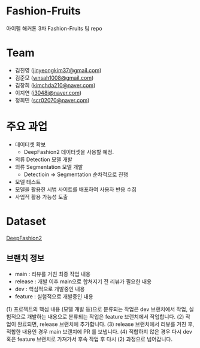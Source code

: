 # Fashion-Fruits
아이펠 해커톤 3차 Fashion-Fruits 팀 repo

# Team

- 김진영 (jinyeongkim37@gmail.com)
- 김준모 (wnsah1008@gmail.com)
- 김창희 (kimchda210@naver.com)
- 이지연 (i3048i@naver.com)
- 정희민 (scr02070@naver.com)

# 주요 과업

- 데이터셋 확보
    - DeepFashion2 데이터셋을 사용할 예정.
- 의류 Detection 모델 개발
- 의류 Segmentation 모델 개발
    - Detectioin ⇒ Segmentation 순차적으로 진행
- 모델 테스트
- 모델을 활용한 시범 사이트를 배포하여 사용자 반응 수집
- 사업적 활용 가능성 도출

# Dataset
[DeepFashion2](https://github.com/switchablenorms/DeepFashion2)

## 브랜치 정보
- main : 리뷰를 거친 최종 작업 내용
- release : 개발 이후 main으로 합쳐지기 전 리뷰가 필요한 내용
- dev : 핵심적으로 개발중인 내용
- feature : 실험적으로 개발중인 내용

(1) 프로젝트의 핵심 내용 (모델 개발 등)으로 분류되는 작업은 dev 브랜치에서 작업, 실험적으로 개발하는 내용으로 분류되는 작업은 feature 브랜치에서 작업합니다.
(2) 작업이 완료되면, release 브랜치에 추가합니다.
(3) release 브랜치에서 리뷰를 거친 후, 적합한 내용인 경우 main 브랜치에 PR 를 보냅니다.
(4) 적합하지 않은 경우 다시 dev 혹은 feature 브랜치로 가져가서 후속 작업 후 다시 (2) 과정으로 넘어갑니다.